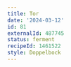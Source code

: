 ```yaml
---
title: Tor
date: '2024-03-12'
id: 81
externalId: 487745
status: ferment
recipeId: 1461522
style: Doppelbock
---
```

